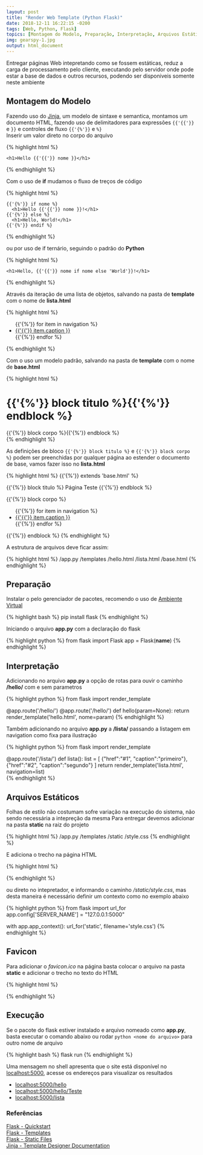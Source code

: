 ```yaml
---
layout: post
title: "Render Web Template (Python Flask)"
date: 2018-12-11 16:22:15 -0200
tags: [Web, Python, Flask]
topics: [Montagem do Modelo, Preparação, Interpretação, Arquivos Estáticos, Favicon, Execução]
img: gearspy-1.jpg
output: html_document
---
```




Entregar páginas Web intepretando como se fossem estáticas, reduz a carga de processamento pelo cliente, executando pelo servidor onde pode estar a base de dados e outros recursos, podendo ser disponiveis somente neste ambiente

## Montagem do Modelo

Fazendo uso do [Jinja](http://jinja.pocoo.org/docs/2.10/templates/), um modelo de sintaxe e semantica, montamos um documento  HTML, fazendo uso de delimitadores para expressões `{{'{{'}}` e `}}` e controles de fluxo `{{'{%'}}` e `%}`  
Inserir um valor direto no corpo do arquivo 


{% highlight html %}
<!doctype html>
	<h1>Hello {{'{{'}} nome }}</h1>
{% endhighlight %}

Com o uso de **if** mudamos o fluxo de treços de código


{% highlight html %}
<!doctype html>
	{{'{%'}} if nome %}
	  <h1>Hello {{'{{'}} nome }}!</h1>
	{{'{%'}} else %}
	  <h1>Hello, World!</h1>
	{{'{%'}} endif %}
{% endhighlight %}

ou por uso de if ternário, seguindo o padrão do **Python**


{% highlight html %}
<!doctype html>
	<h1>Hello, {{'{{'}} nome if nome else 'World'}}!</h1>	
{% endhighlight %}

Através da iteração de uma lista de objetos, salvando na pasta de **template** com o nome de **lista.html**


{% highlight html %}
<!doctype html>
  <ul id="navigation">
  {{'{%'}} for item in navigation %}
      <li><a href="{{'{{'}} item.href }}">{{'{{'}} item.caption }}</a></li>
  {{'{%'}} endfor %}
  </ul>	
{% endhighlight %}

Com o uso um modelo padrão, salvando na pasta de **template** com o nome de **base.html**


{% highlight html %}
<!doctype html>
  <h1>{{'{%'}} block titulo %}{{'{%'}} endblock %}</h1>

  <div class="wrapper">
    {{'{%'}} block corpo %}{{'{%'}} endblock %}
  </div>	
{% endhighlight %}

As definições de bloco `{{'{%'}} block titulo %}` e  `{{'{%'}} block corpo %}` podem ser preenchidas por qualquer página ao estender o documento de base, vamos fazer isso no **lista.html**


{% highlight html %}
{{'{%'}} extends 'base.html' %}

{{'{%'}} block titulo %}
Página Teste 
{{'{%'}} endblock %}

{{'{%'}} block corpo %}
  <ul id="navigation">
  {{'{%'}} for item in navigation %}
      <li><a href="{{'{{'}} item.href }}">{{'{{'}} item.caption }}</a></li>
  {{'{%'}} endfor %}
  </ul>	
{{'{%'}} endblock %}
{% endhighlight %}

A estrutura de arquivos deve ficar assim: 


{% highlight html %}
/app.py
/templates
	/hello.html
	/lista.html
	/base.html
{% endhighlight %}

## Preparação 

Instalar o pelo gerenciador de pacotes, recomendo o uso de [Ambiente Virtual](/Virtual_Environment)


{% highlight bash %}
pip install flask
{% endhighlight %}

Iniciando o arquivo **app.py** com a declaração do flask


{% highlight python %}
from flask import Flask
app = Flask(__name__)
{% endhighlight %}

## Interpretação 

Adicionando no arquivo **app.py** a opção de rotas para ouvir o caminho **/hello/** com e sem parametros


{% highlight python %}
from flask import render_template

@app.route('/hello/')
@app.route('/hello/<param>')
def hello(param=None):
    return render_template('hello.html', nome=param)
{% endhighlight %}

Também adicionando no arquivo **app.py** a **/lista/** passando a listagem em navigation como fixa para ilustração


{% highlight python %}
from flask import render_template

@app.route('/lista/')
def lista():
    list = [
        {"href":"#1", "caption":"primeiro"},
        {"href":"#2", "caption":"segundo"}
    ]
    return render_template('lista.html', navigation=list)    
{% endhighlight %}

## Arquivos Estáticos

Folhas de estilo não costumam sofre variação na execução do sistema, não sendo necessária a intepreção da mesma
Para entregar devemos adicionar na pasta **static** na raiz do projeto


{% highlight html %}
/app.py
/templates
/static
    /style.css
{% endhighlight %}

E adiciona o trecho na página HTML


{% highlight html %}
<link rel="stylesheet" href="{{'{{'}} url_for('static', filename='style.css') }}">
{% endhighlight %}

ou direto no intepretador, e informando o caminho */static/style.css*, mas desta maneira é necessário definir um contexto como no exemplo abaixo


{% highlight python %}
from flask import url_for
app.config['SERVER_NAME'] = "127.0.0.1:5000"

with app.app_context():
	url_for('static', filename='style.css')
{% endhighlight %}

## Favicon

Para adicionar o *favicon.ico* na página basta colocar o arquivo na pasta **static** e adicionar o trecho no texto do HTML


{% highlight html %}
<link rel="shortcut icon" href="{{'{{'}} url_for('static', filename='favicon.ico') }}">
{% endhighlight %}

## Execução

Se o pacote do flask estiver instalado e arquivo nomeado como **app.py**, basta executar o comando abaixo ou rodar `python <nome do arquivo>` para outro nome de arquivo


{% highlight bash %}
flask run
{% endhighlight %}

Uma mensagem no shell apresenta que o site está disponível no [localhost:5000](localhost:5000), acesse os endereços para visualizar os resultados
* [localhost:5000/hello](localhost:5000/hello)
* [localhost:5000/hello/Teste](localhost:5000/hello/Teste)
* [localhost:5000/lista](localhost:5000/lista)

### Referências

[Flask - Quickstart](http://flask.pocoo.org/docs/1.0/quickstart/)  
[Flask - Templates](http://flask.pocoo.org/docs/1.0/tutorial/templates/)  
[Flask - Static Files](http://flask.pocoo.org/docs/1.0/tutorial/static/)  
[Jinja - Template Designer Documentation](http://jinja.pocoo.org/docs/2.10/templates/)  

